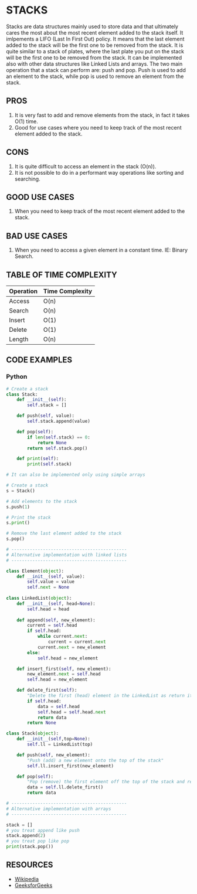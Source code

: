 # STACKS

Stacks are data structures mainly used to store data and that ultimately cares the most about the most recent element added to the stack itself. It imlpements a LIFO (Last In First Out) policy. It means that the last element added to the stack will be the first one to be removed from the stack. It is quite similar to a stack of plates, where the last plate you put on the stack will be the first one to be removed from the stack. It can be implemented also with other data structures like Linked Lists and arrays. The two main operation that a stack can perform are: push and pop. Push is used to add an element to the stack, while pop is used to remove an element from the stack.

## PROS
1. It is very fast to add and remove elements from the stack, in fact it takes O(1) time.
2. Good for use cases where you need to keep track of the most recent element added to the stack.

## CONS
1. It is quite difficult to access an element in the stack (O(n)).
2. It is not possible to do in a performant way operations like sorting and searching.

## GOOD USE CASES
1. When you need to keep track of the most recent element added to the stack.

## BAD USE CASES
1. When you need to access a given element in a constant time. IE: Binary Search.

## TABLE OF TIME COMPLEXITY
| Operation | Time Complexity |
|-----------|-----------------|
| Access    | O(n)            |
| Search    | O(n)            |
| Insert    | O(1)            |
| Delete    | O(1)            |
| Length    | O(n)            |

## CODE EXAMPLES
### Python
```python
# Create a stack
class Stack:
    def __init__(self):
        self.stack = []

    def push(self, value):
        self.stack.append(value)

    def pop(self):
        if len(self.stack) == 0:
            return None
        return self.stack.pop()

    def print(self):
        print(self.stack)

# It can also be implemented only using simple arrays

# Create a stack
s = Stack()

# Add elements to the stack
s.push(1)

# Print the stack
s.print()

# Remove the last element added to the stack
s.pop()

# --------------------------------------------
# Alternative implementation with linked lists
# --------------------------------------------

class Element(object):
    def __init__(self, value):
        self.value = value
        self.next = None
       
class LinkedList(object):
    def __init__(self, head=None):
        self.head = head
       
    def append(self, new_element):
        current = self.head
        if self.head:
            while current.next:
                current = current.next
            current.next = new_element
        else:
            self.head = new_element

    def insert_first(self, new_element):
        new_element.next = self.head
        self.head = new_element

    def delete_first(self):
        "Delete the first (head) element in the LinkedList as return it"
        if self.head:
            data = self.head
            self.head = self.head.next
            return data
        return None

class Stack(object):
    def __init__(self,top=None):
        self.ll = LinkedList(top)

    def push(self, new_element):
        "Push (add) a new element onto the top of the stack"
        self.ll.insert_first(new_element)

    def pop(self):
        "Pop (remove) the first element off the top of the stack and return it"
        data = self.ll.delete_first()
        return data

# --------------------------------------------
# Alternative implementation with arrays
# --------------------------------------------

stack = []
# you treat append like push
stack.append(2)
# you treat pop like pop
print(stack.pop())
```

## RESOURCES
- [Wikipedia](https://en.wikipedia.org/wiki/Stack_(abstract_data_type))
- [GeeksforGeeks](https://www.geeksforgeeks.org/stack-data-structure-introduction-program/)
